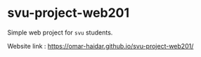 # svu-project-web201
Simple web project for `svu` students.

Website link : https://omar-haidar.github.io/svu-project-web201/